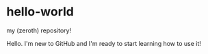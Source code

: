 # hello-world
my (zeroth) repository!

Hello. I'm new to GitHub and I'm ready to start learning how to use it!
